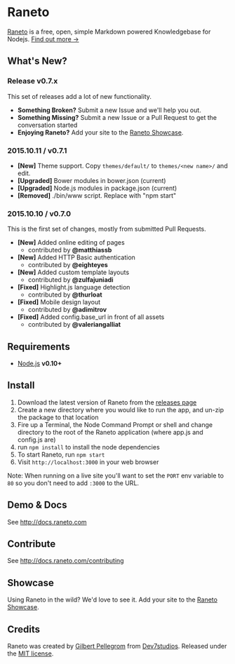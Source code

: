 Raneto
======

[Raneto](http://raneto.com) is a free, open, simple Markdown powered Knowledgebase for Nodejs. [Find out more &rarr;](http://docs.raneto.com/what-is-raneto)

What's New?
-----------

### Release v0.7.x ###
This set of releases add a lot of new functionality.
- **Something Broken?** Submit a new Issue and we'll help you out.
- **Something Missing?** Submit a new Issue or a Pull Request to get the conversation started
- **Enjoying Raneto?** Add your site to the [Raneto Showcase](https://github.com/gilbitron/Raneto/wiki/Raneto-Showcase).

### 2015.10.11 / v0.7.1 ###

  * **[New]** Theme support. Copy `themes/default/` to `themes/<new name>/` and edit.
  * **[Upgraded]** Bower modules in bower.json (current)
  * **[Upgraded]** Node.js modules in package.json (current)
  * **[Removed]** ./bin/www script. Replace with "npm start"

### 2015.10.10 / v0.7.0 ###

This is the first set of changes, mostly from submitted Pull Requests.

  * **[New]** Added online editing of pages
    - contributed by **@matthiassb**
  * **[New]** Added HTTP Basic authentication
    - contributed by **@eighteyes**
  * **[New]** Added custom template layouts
    - contributed by **@zulfajuniadi**
  * **[Fixed]** Highlight.js language detection
    - contributed by **@thurloat**
  * **[Fixed]** Mobile design layout
    - contributed by **@adimitrov**
  * **[Fixed]** Added config.base_url in front of all assets
    - contributed by **@valeriangalliat**


Requirements
------------

* [Node.js](http://nodejs.org) **v0.10+**

Install
-------

1. Download the latest version of Raneto from the [releases page](https://github.com/gilbitron/Raneto/releases)
2. Create a new directory where you would like to run the app, and un-zip the package to that location
3. Fire up a Terminal, the Node Command Prompt or shell and change directory to the root of the Raneto application (where app.js and config.js are)
4. run `npm install` to install the node dependencies
5. To start Raneto, run `npm start`
6. Visit `http://localhost:3000` in your web browser

Note: When running on a live site you'll want to set the `PORT` env variable to `80` so you don't need to add `:3000` to the URL.

Demo & Docs
-----------

See http://docs.raneto.com

Contribute
----------

See http://docs.raneto.com/contributing

Showcase
--------

Using Raneto in the wild? We'd love to see it. Add your site to the [Raneto Showcase](https://github.com/gilbitron/Raneto/wiki/Raneto-Showcase).

Credits
-------

Raneto was created by [Gilbert Pellegrom](http://gilbert.pellegrom.me) from
[Dev7studios](http://dev7studios.com). Released under the [MIT license](https://raw.githubusercontent.com/gilbitron/Raneto/master/LICENSE).
